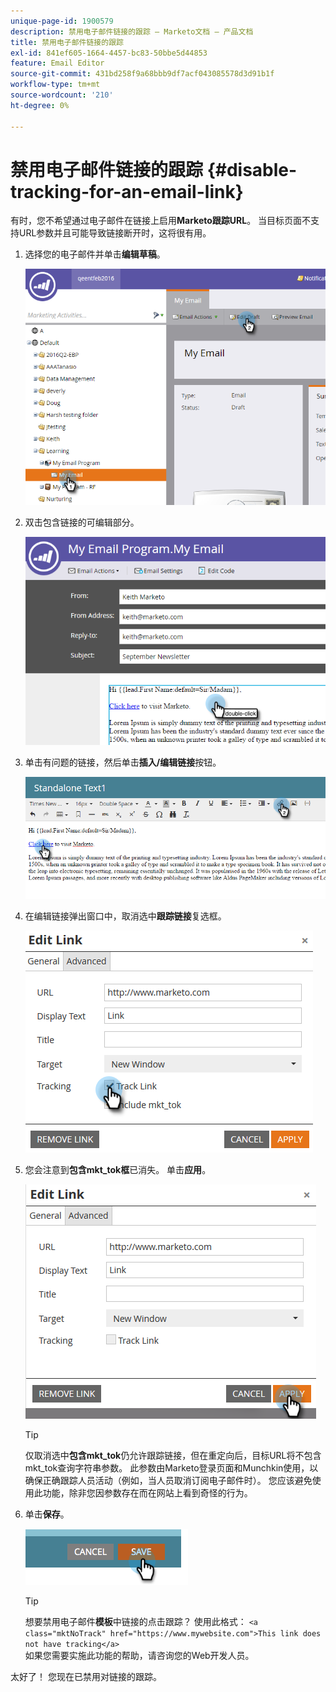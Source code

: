 ```yaml
---
unique-page-id: 1900579
description: 禁用电子邮件链接的跟踪 — Marketo文档 — 产品文档
title: 禁用电子邮件链接的跟踪
exl-id: 841ef605-1664-4457-bc83-50bbe5d44853
feature: Email Editor
source-git-commit: 431bd258f9a68bbb9df7acf043085578d3d91b1f
workflow-type: tm+mt
source-wordcount: '210'
ht-degree: 0%

---
```


# 禁用电子邮件链接的跟踪 {#disable-tracking-for-an-email-link}

有时，您不希望通过电子邮件在链接上启用&#x200B;**Marketo跟踪URL**。 当目标页面不支持URL参数并且可能导致链接断开时，这将很有用。

1. 选择您的电子邮件并单击&#x200B;**编辑草稿**。

   ![](assets/one-7.png)

1. 双击包含链接的可编辑部分。

   ![](assets/two-6.png)

1. 单击有问题的链接，然后单击&#x200B;**插入/编辑链接**&#x200B;按钮。

   ![](assets/three-6.png)

1. 在编辑链接弹出窗口中，取消选中&#x200B;**跟踪链接**&#x200B;复选框。

   ![](assets/four-4.png)

1. 您会注意到&#x200B;**包含mkt_tok框**&#x200B;已消失。 单击&#x200B;**应用**。

   ![](assets/five-3.png)

   >[!TIP]
   >
   >仅取消选中&#x200B;**包含mkt_tok**&#x200B;仍允许跟踪链接，但在重定向后，目标URL将不包含mkt_tok查询字符串参数。 此参数由Marketo登录页面和Munchkin使用，以确保正确跟踪人员活动（例如，当人员取消订阅电子邮件时）。 您应该避免使用此功能，除非您因参数存在而在网站上看到奇怪的行为。

1. 单击&#x200B;**保存**。

   ![](assets/image2014-9-17-22-3a25-3a20.png)

   >[!TIP]
   >
   >想要禁用电子邮件&#x200B;**模板**中链接的点击跟踪？ 使用此格式：
   >`<a class="mktNoTrack" href="https://www.mywebsite.com">This link does not have tracking</a>`\
   >如果您需要实施此功能的帮助，请咨询您的Web开发人员。

太好了！ 您现在已禁用对链接的跟踪。
